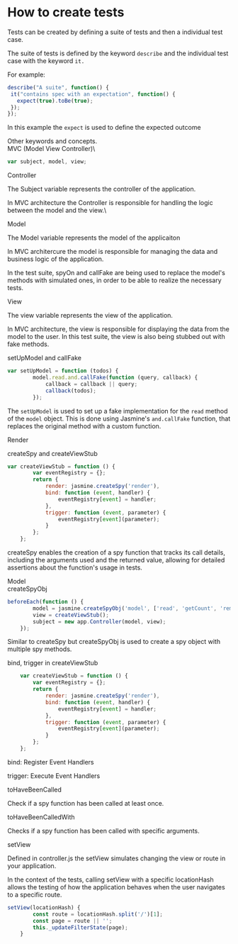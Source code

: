 # How to create tests

Tests can be created by defining a suite of tests and then a individual test case.

The suite of tests is defined by the keyword `describe` and the individual test case with the keyword `it.`

For example:

```javascript
describe("A suite", function() {
 it("contains spec with an expectation", function() {
   expect(true).toBe(true);
 });
});
```

In this example the `expect` is used to define the expected outcome



Other keywords and concepts.\
MVC (Model View Controller)\


```javascript
var subject, model, view;
```



Controller

The Subject variable represents the controller of the application.

In MVC architecture the Controller is responsible for handling the logic between the model and the view.\


Model&#x20;

The Model variable represents the model of the applicaiton&#x20;

In MVC architercure the model is responsible for managing the data and business logic of the application.&#x20;

In the test suite, spyOn and callFake are being used to replace the model's methods with simulated ones, in order to be able to realize the necessary tests.



View&#x20;

The view variable represents the view of the application.&#x20;

In MVC architecture, the view is responsible for displaying the data from the model to the user. In this test suite, the view is also being stubbed out with fake methods.



setUpModel and callFake

```javascript
var setUpModel = function (todos) {
		model.read.and.callFake(function (query, callback) {
			callback = callback || query;
			callback(todos);
		});
```

The `setUpModel` is used to set up a fake implementation for the `read` method of the `model` object. This is done using Jasmine's `and.callFake` function, that replaces the original method with a custom function.





Render

createSpy and createViewStub&#x20;

```javascript
var createViewStub = function () {
		var eventRegistry = {};
		return {
			render: jasmine.createSpy('render'),
			bind: function (event, handler) {
				eventRegistry[event] = handler;
			},
			trigger: function (event, parameter) {
				eventRegistry[event](parameter);
			}
		};
	};
```

createSpy enables the creation of a spy function that tracks its call details, including the arguments used and the returned value, allowing for detailed assertions about the function's usage in tests.



Model\
createSpyObj

```javascript
beforeEach(function () {
		model = jasmine.createSpyObj('model', ['read', 'getCount', 'remove', 'create', 'update']);
		view = createViewStub();
		subject = new app.Controller(model, view);
	});
```

Similar to createSpy but createSpyObj is used to create a spy object with multiple spy methods.

bind, trigger in createViewStub

```javascript
	var createViewStub = function () {
		var eventRegistry = {};
		return {
			render: jasmine.createSpy('render'),
			bind: function (event, handler) {
				eventRegistry[event] = handler;
			},
			trigger: function (event, parameter) {
				eventRegistry[event](parameter);
			}
		};
	};
```

bind: Register Event Handlers

trigger: Execute Event Handlers



toHaveBeenCalled

Check if a spy function has been called at least once.



toHaveBeenCalledWith

Checks if a spy function has been called with specific arguments.



setView

Defined in controller.js the setView simulates changing the view or route in your application.

In the context of the tests, calling setView with a specific locationHash allows the testing of how the application behaves when the user navigates to a specific route.

```javascript
setView(locationHash) {
		const route = locationHash.split('/')[1];
		const page = route || '';
		this._updateFilterState(page);
	}
```

